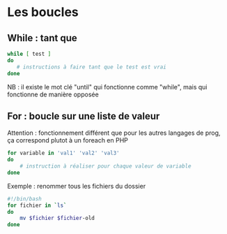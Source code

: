 # Les boucles

## While : tant que
```bash
while [ test ]
do
   # instructions à faire tant que le test est vrai
done
```

NB : il existe le mot clé "until" qui fonctionne comme "while", mais qui fonctionne de manière opposée

## For : boucle sur une liste de valeur
Attention : fonctionnement différent que pour les autres langages de prog, ça correspond plutot à un foreach en PHP

```bash
for variable in 'val1' 'val2' 'val3'
do
    # instruction à réaliser pour chaque valeur de variable
done
```
Exemple : renommer tous les fichiers du dossier
```bash
#!/bin/bash
for fichier in `ls`
do
    mv $fichier $fichier-old
done
```
